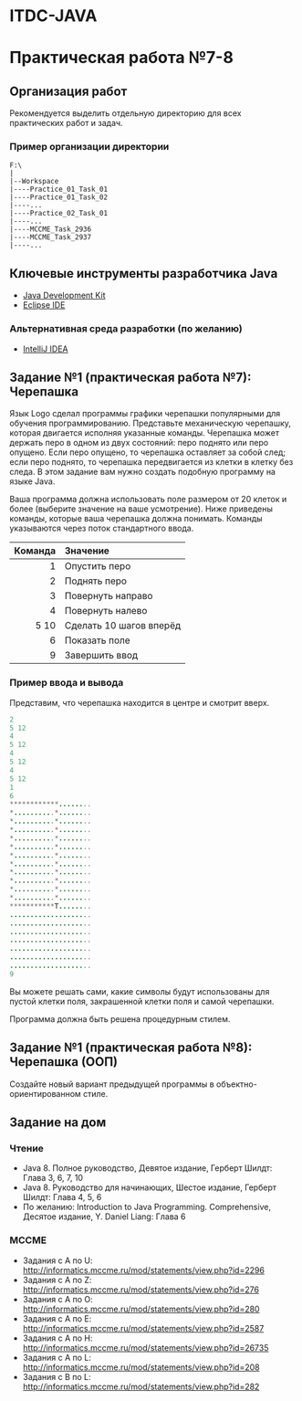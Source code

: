 # ITDC-JAVA
Практическая работа №7-8
========================

## Организация работ

Рекомендуется выделить отдельную директорию для всех практических работ и задач.

### Пример организации директории

```
F:\
|
|--Workspace
|----Practice_01_Task_01
|----Practice_01_Task_02
|----...
|----Practice_02_Task_01
|----...
|----MCCME_Task_2936
|----MCCME_Task_2937
|----...
```

## Ключевые инструменты разработчика Java

* [Java Development Kit](http://www.oracle.com/technetwork/java/javase/downloads/jdk8-downloads-2133151.html)
* [Eclipse IDE](https://eclipse.org/downloads/packages/eclipse-ide-java-developers/oxygenr)

### Альтернативная среда разработки (по желанию)

* [IntelliJ IDEA](https://www.jetbrains.com/idea)

## Задание №1 (практическая работа №7): Черепашка

Язык Logo сделал программы графики черепашки популярными для обучения
программированию. Представьте механическую черепашку, которая двигается исполняя
указанные команды. Черепашка может держать перо в одном из двух состояний: перо
поднято или перо опущено. Если перо опущено, то черепашка оставляет за собой
след; если перо поднято, то черепашка передвигается из клетки в клетку без
следа. В этом задание вам нужно создать подобную программу на языке Java.

Ваша программа должна использовать поле размером от 20 клеток и более (выберите
значение на ваше усмотрение). Ниже приведены команды, которые ваша черепашка
должна понимать. Команды указываются через поток стандартного ввода.

| Команда  | Значение                |
| -------: | :-----------------------|
| 1        | Опустить перо           |
| 2        | Поднять перо            |
| 3        | Повернуть направо       |
| 4        | Повернуть налево        |
| 5 10     | Сделать 10 шагов вперёд |
| 6        | Показать поле           |
| 9        | Завершить ввод          |

### Пример ввода и вывода

Представим, что черепашка находится в центре и смотрит вверх.

```java
2
5 12
4
5 12
4
5 12
4
5 12
1
6
************........
*..........*........
*..........*........
*..........*........
*..........*........
*..........*........
*..........*........
*..........*........
*..........*........
*..........*........
*..........*........
*..........*........
***********T........
....................
....................
....................
....................
....................
....................
....................
9
```

Вы можете решать сами, какие символы будут использованы для пустой клетки поля,
закрашенной клетки поля и самой черепашки.

Программа должна быть решена процедурным стилем.

## Задание №1 (практическая работа №8): Черепашка (ООП)

Создайте новый вариант предыдущей программы в объектно-ориентированном стиле.

## Задание на дом

### Чтение

* Java 8. Полное руководство, Девятое издание, Герберт Шилдт: Глава 3, 6, 7, 10
* Java 8. Руководство для начинающих, Шестое издание, Герберт Шилдт: Глава 4, 5, 6
* По желанию: Introduction to Java Programming. Comprehensive, Десятое издание, Y. Daniel Liang: Глава 6

### MCCME

* Задания с A по U: http://informatics.mccme.ru/mod/statements/view.php?id=2296
* Задания с A по Z: http://informatics.mccme.ru/mod/statements/view.php?id=276
* Задания с A по O: http://informatics.mccme.ru/mod/statements/view.php?id=280
* Задания с A по E: http://informatics.mccme.ru/mod/statements/view.php?id=2587
* Задания с A по H: http://informatics.mccme.ru/mod/statements/view.php?id=26735
* Задания с A по L: http://informatics.mccme.ru/mod/statements/view.php?id=208
* Задания с B по L: http://informatics.mccme.ru/mod/statements/view.php?id=282

